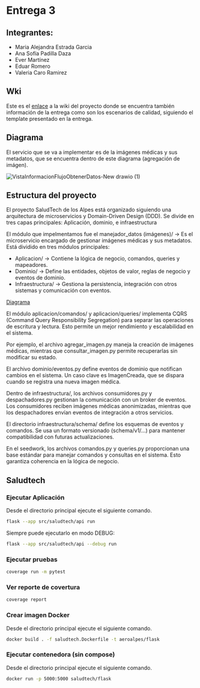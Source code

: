 # Entrega 3

## Integrantes:

- Maria Alejandra Estrada Garcia 
- Ana Sofía Padilla Daza 
- Ever Martínez
- Eduar Romero
- Valeria Caro Ramirez

## Wki

Este es el [enlace](https://github.com/LosComponentes/Entrega-3/wiki/Entrega-3) a la wiki del proyecto donde se encuentra también información de la entrega como son los escenarios de calidad, siguiendo el template presentado en la entrega.

## Diagrama

El servicio que se va a implementar es de la imágenes médicas y sus metadatos, que se encuentra dentro de este diagrama (agregación de imágen).

![VistaInformacionFlujoObtenerDatos-New drawio (1)](https://github.com/user-attachments/assets/7d49cc59-c67b-4996-88ff-d8e45ff55e86)

## Estructura del proyecto 

El proyecto SaludTech de los Alpes está organizado siguiendo una arquitectura de microservicios y Domain-Driven Design (DDD). Se divide en tres capas principales: Aplicación, dominio, e infraestructura

El módulo que impelmentamos fue el manejador_datos (imágenes)/ → Es el microservicio encargado de gestionar imágenes médicas y sus metadatos. Está dividido en tres módulos principales:

- Aplicacion/ → Contiene la lógica de negocio, comandos, queries y mapeadores.
- Dominio/ → Define las entidades, objetos de valor, reglas de negocio y eventos de dominio.
- Infraestructura/ → Gestiona la persistencia, integración con otros sistemas y comunicación con eventos.

[Diagrama](https://github.com/user-attachments/assets/14066409-a023-4bf5-a386-6f1891dca8f9)

El módulo aplicacion/comandos/ y aplicacion/queries/ implementa CQRS (Command Query Responsibility Segregation) para separar las operaciones de escritura y lectura. Esto permite un mejor rendimiento y escalabilidad en el sistema.

Por ejemplo, el archivo agregar_imagen.py maneja la creación de imágenes médicas, mientras que consultar_imagen.py permite recuperarlas sin modificar su estado.

El archivo dominio/eventos.py define eventos de dominio que notifican cambios en el sistema. Un caso clave es ImagenCreada, que se dispara cuando se registra una nueva imagen médica.

Dentro de infraestructura/, los archivos consumidores.py y despachadores.py gestionan la comunicación con un broker de eventos. Los consumidores reciben imágenes médicas anonimizadas, mientras que los despachadores envían eventos de integración a otros servicios.

El directorio infraestructura/schema/ define los esquemas de eventos y comandos. Se usa un formato versionado (schema/v1/...) para mantener compatibilidad con futuras actualizaciones.

En el seedwork, los archivos comandos.py y queries.py proporcionan una base estándar para manejar comandos y consultas en el sistema. Esto garantiza coherencia en la lógica de negocio.


## Saludtech
### Ejecutar Aplicación

Desde el directorio principal ejecute el siguiente comando.

```bash
flask --app src/saludtech/api run
```

Siempre puede ejecutarlo en modo DEBUG:

```bash
flask --app src/saludtech/api --debug run
```

### Ejecutar pruebas

```bash
coverage run -m pytest
```

### Ver reporte de covertura
```bash
coverage report
```

### Crear imagen Docker

Desde el directorio principal ejecute el siguiente comando.

```bash
docker build . -f saludtech.Dockerfile -t aeroalpes/flask
```

### Ejecutar contenedora (sin compose)

Desde el directorio principal ejecute el siguiente comando.

```bash
docker run -p 5000:5000 saludtech/flask
```
